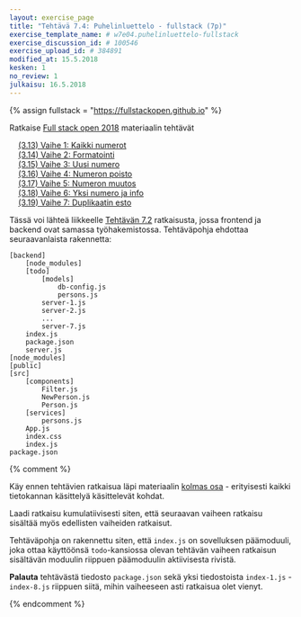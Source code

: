 ```yaml
---
layout: exercise_page
title: "Tehtävä 7.4: Puhelinluettelo - fullstack (7p)"
exercise_template_name: # w7e04.puhelinluettelo-fullstack
exercise_discussion_id: # 100546
exercise_upload_id: # 384891
modified_at: 15.5.2018
kesken: 1
no_review: 1
julkaisu: 16.5.2018
---
```


{% assign fullstack = "https://fullstackopen.github.io" %}

Ratkaise [Full stack open 2018]({{fullstack}}) materiaalin tehtävät

&nbsp; &nbsp; [(3.13) Vaihe 1: Kaikki numerot]({{fullstack}}/tehtävät#313-puhelinluettelo-ja-tietokanta-osa-1)   
&nbsp; &nbsp; [(3.14) Vaihe 2: Formatointi]({{fullstack}}/tehtävät#314-puhelinluettelo-ja-tietokanta-osa-2)   
&nbsp; &nbsp; [(3.15) Vaihe 3: Uusi numero]({{fullstack}}/tehtävät#315-puhelinluettelo-ja-tietokanta-osa-3)   
&nbsp; &nbsp; [(3.16) Vaihe 4: Numeron poisto]({{fullstack}}/tehtävät#316-puhelinluettelo-ja-tietokanta-osa-4)   
&nbsp; &nbsp; [(3.17) Vaihe 5: Numeron muutos]({{fullstack}}/tehtävät#317-puhelinluettelo-ja-tietokanta-osa-5)   
&nbsp; &nbsp; [(3.18) Vaihe 6: Yksi numero ja info]({{fullstack}}/tehtävät#318-puhelinluettelo-ja-tietokanta-osa-6)   
&nbsp; &nbsp; [(3.19) Vaihe 7: Duplikaatin esto]({{fullstack}}/tehtävät#319-puhelinluettelo-ja-tietokanta-osa-7)   


Tässä voi lähteä liikkeelle [Tehtävän 7.2](../tehtava72) ratkaisusta, jossa frontend ja backend ovat samassa työhakemistossa. Tehtäväpohja ehdottaa seuraavanlaista rakennetta:

~~~~
[backend]
    [node_modules]
    [todo]
        [models]
            db-config.js
            persons.js
        server-1.js
        server-2.js
        ...
        server-7.js
    index.js
    package.json
    server.js
[node_modules]
[public]
[src]
    [components]
        Filter.js
        NewPerson.js
        Person.js
    [services]
        persons.js
    App.js
    index.css
    index.js
package.json    
~~~~

{% comment %}


Käy ennen tehtävien ratkaisua läpi materiaalin
[kolmas osa]({{fullstack}}/osa3/) - erityisesti kaikki tietokannan käsittelyä käsittelevät kohdat.

Laadi ratkaisu kumulatiivisesti siten, että seuraavan vaiheen ratkaisu sisältää myös edellisten vaiheiden ratkaisut. 

Tehtäväpohja on rakennettu siten, että `index.js` on sovelluksen päämoduuli, joka ottaa käyttöönsä `todo`-kansiossa olevan tehtävän vaiheen ratkaisun sisältävän moduulin riippuen päämoduulin aktiivisesta rivistä. 


**Palauta** tehtävästä tiedosto `package.json` sekä yksi tiedostoista `index-1.js` - `index-8.js` riippuen siitä, mihin vaiheeseen asti ratkaisua olet vienyt.

{% endcomment %}
